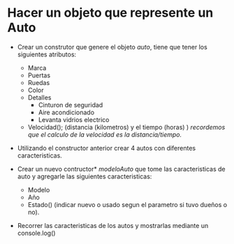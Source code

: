 # Hacer un objeto que represente un Auto

* Crear un construtor que genere el objeto *auto*, tiene que tener los siguientes atributos:
    * Marca
    * Puertas
    * Ruedas
    * Color
    * Detalles
    	* Cinturon de seguridad
    	* Aire acondicionado
    	* Levanta vidrios electrico
    * Velocidad(); (distancia (kilometros) y el tiempo (horas) )
    *recordemos que el calculo de la velocidad es la distancia/tiempo.*

* Utilizando el constructor anterior crear 4 autos con diferentes caracteristicas.


* Crear un nuevo contructor* *modeloAuto* que tome las caracteristicas de auto y agregarle las siguientes caracteristicas:
    * Modelo
    * Año
    * Estado() (indicar nuevo o usado segun el parametro si tuvo dueños o no).

* Recorrer las caracteristicas de los autos y mostrarlas mediante un console.log()
